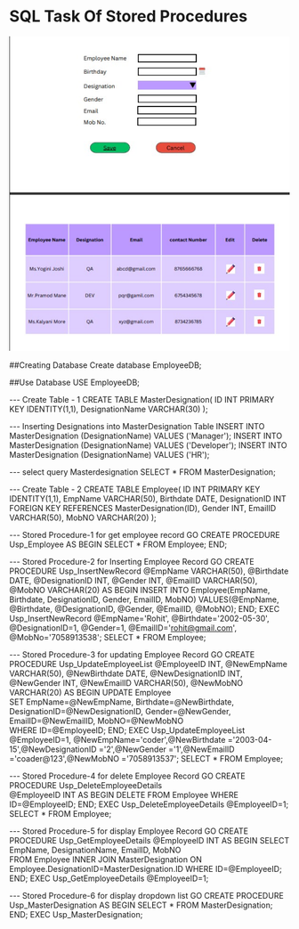 # SQL Task Of Stored Procedures
![Snapshot of Problem Statement](https://github.com/rohitwagh07/Internship_Notes/blob/main/Task.jpg)

##Creating Database
Create database EmployeeDB;

##Use Database
USE EmployeeDB;

--- Create Table - 1
CREATE TABLE MasterDesignation( 
    ID INT PRIMARY KEY IDENTITY(1,1), 
    DesignationName VARCHAR(30)
);

--- Inserting Designations into MasterDesignation Table
INSERT INTO MasterDesignation (DesignationName) VALUES ('Manager'); 
INSERT INTO MasterDesignation (DesignationName) VALUES ('Developer'); 
INSERT INTO MasterDesignation (DesignationName) VALUES ('HR'); 

--- select query Masterdesignation
SELECT * FROM MasterDesignation;

--- Create Table - 2
CREATE TABLE Employee( 
    ID INT PRIMARY KEY IDENTITY(1,1), 
    EmpName VARCHAR(50), 
    Birthdate DATE, 
    DesignationID INT FOREIGN KEY REFERENCES MasterDesignation(ID), 
    Gender INT, 
    EmailID VARCHAR(50), 
    MobNO VARCHAR(20)
);

--- Stored Procedure-1 for get employee record
GO
CREATE PROCEDURE Usp_Employee
AS
BEGIN
    SELECT * FROM Employee;
END;

--- Stored Procedure-2 for Inserting Employee Record
GO 
CREATE PROCEDURE Usp_InsertNewRecord 
    @EmpName VARCHAR(50), 
    @Birthdate DATE, 
    @DesignationID INT, 
    @Gender INT, 
    @EmailID VARCHAR(50), 
    @MobNO VARCHAR(20) 
AS
BEGIN
    INSERT INTO Employee(EmpName, Birthdate, DesignationID, Gender, EmailID, MobNO) 
    VALUES(@EmpName, @Birthdate, @DesignationID, @Gender, @EmailID, @MobNO);
END; 
EXEC Usp_InsertNewRecord @EmpName='Rohit', @Birthdate='2002-05-30', @DesignationID=1, @Gender=1, @EmailID='rohit@gmail.com', @MobNo='7058913538';
SELECT * FROM Employee;

--- Stored Procedure-3 for updating Employee Record
GO 
CREATE PROCEDURE Usp_UpdateEmployeeList 
    @EmployeeID INT, 
    @NewEmpName VARCHAR(50), 
    @NewBirthdate DATE, 
    @NewDesignationID INT, 
    @NewGender INT, 
    @NewEmailID VARCHAR(50), 
    @NewMobNO VARCHAR(20) 
AS
BEGIN
    UPDATE Employee  
    SET EmpName=@NewEmpName, Birthdate=@NewBirthdate, DesignationID=@NewDesignationID, Gender=@NewGender, EmailID=@NewEmailID, MobNO=@NewMobNO  
    WHERE ID=@EmployeeID; 
END; 
EXEC Usp_UpdateEmployeeList @EmployeeID=1, @NewEmpName='coder',@NewBirthdate ='2003-04-15',@NewDesignationID ='2',@NewGender ='1',@NewEmailID ='coader@123',@NewMobNO ='7058913537';
SELECT * FROM Employee;

--- Stored Procedure-4 for delete Employee Record
GO 
CREATE PROCEDURE Usp_DeleteEmployeeDetails  
    @EmployeeID INT
AS
BEGIN
    DELETE FROM Employee WHERE ID=@EmployeeID;
END; 
EXEC Usp_DeleteEmployeeDetails @EmployeeID=1;
SELECT * FROM Employee;

--- Stored Procedure-5 for display Employee Record
GO 
CREATE PROCEDURE Usp_GetEmployeeDetails 
    @EmployeeID INT
AS
BEGIN
    SELECT EmpName, DesignationName, EmailID, MobNO  
    FROM Employee 
    INNER JOIN MasterDesignation ON Employee.DesignationID=MasterDesignation.ID 
    WHERE ID=@EmployeeID; 
END; 
EXEC Usp_GetEmployeeDetails @EmployeeID=1;

--- Stored Procedure-6 for display dropdown list
GO
CREATE PROCEDURE Usp_MasterDesignation
AS
BEGIN
    SELECT * FROM MasterDesignation;
END;
EXEC Usp_MasterDesignation;
```
